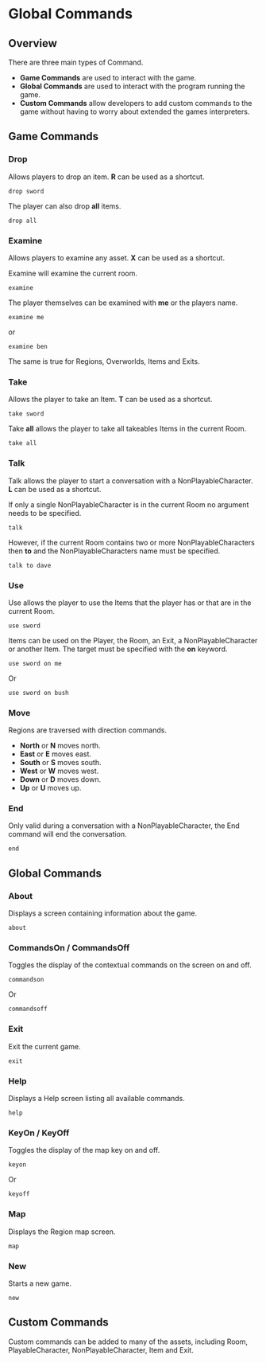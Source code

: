 ﻿# Global Commands

## Overview
There are three main types of Command.
* **Game Commands** are used to interact with the game.
* **Global Commands** are used to interact with the program running the game.
* **Custom Commands** allow developers to add custom commands to the game without having to worry about extended the games interpreters.

## Game Commands

### Drop
Allows players to drop an item. **R** can be used as a shortcut.

```
drop sword
```

The player can also drop **all** items.

```
drop all
```

### Examine
Allows players to examine any asset. **X** can be used as a shortcut.

Examine will examine the current room.

```
examine
```

The player themselves can be examined with **me** or the players name.

```
examine me
```

or

```
examine ben
```

The same is true for Regions, Overworlds, Items and Exits.

### Take
Allows the player to take an Item. **T** can be used as a shortcut.

```
take sword
```

Take **all** allows the player to take all takeables Items in the current Room.

```
take all
```

### Talk
Talk allows the player to start a conversation with a NonPlayableCharacter. **L** can be used as a shortcut.

If only a single NonPlayableCharacter is in the current Room no argument needs to be specified.

```
talk
```

However, if the current Room contains two or more NonPlayableCharacters then **to** and the NonPlayableCharacters name 
must be specified.

```
talk to dave
```

### Use
Use allows the player to use the Items that the player has or that are in the current Room.

```
use sword
```

Items can be used on the Player, the Room, an Exit, a NonPlayableCharacter or another Item. The target must be specified
with the **on** keyword.

```
use sword on me
```

Or

```
use sword on bush
```

### Move
Regions are traversed with direction commands.

* **North** or **N** moves north.
* **East** or **E** moves east.
* **South** or **S** moves south.
* **West** or **W** moves west.
* **Down** or **D** moves down.
* **Up** or **U** moves up.

### End
Only valid during a conversation with a NonPlayableCharacter, the End command will end the conversation.

```
end
```

## Global Commands

### About
Displays a screen containing information about the game.

```
about
```

### CommandsOn / CommandsOff
Toggles the display of the contextual commands on the screen on and off.

```
commandson
```

Or

```
commandsoff
```

### Exit
Exit the current game.

```
exit
```

### Help
Displays a Help screen listing all available commands.

```
help
```

### KeyOn / KeyOff
Toggles the display of the map key on and off.

```
keyon
```

Or

```
keyoff
```

### Map
Displays the Region map screen.

```
map
```

### New
Starts a new game.

```
new
```

## Custom Commands
Custom commands can be added to many of the assets, including Room, PlayableCharacter, NonPlayableCharacter, Item and 
Exit.
